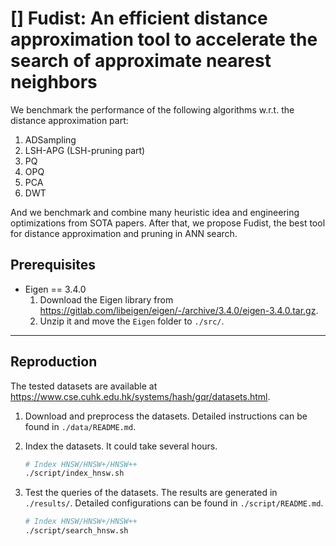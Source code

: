 # [] Fudist: An efficient distance approximation tool to accelerate the search of approximate nearest neighbors

We benchmark the performance of the following algorithms w.r.t. the distance approximation part:
1. ADSampling
2. LSH-APG (LSH-pruning part)
3. PQ
4. OPQ
5. PCA
6. DWT

And we benchmark and combine many heuristic idea and engineering optimizations from SOTA papers.
After that, we propose Fudist, the best tool for distance approximation and pruning in ANN search.


## Prerequisites

* Eigen == 3.4.0
    1. Download the Eigen library from https://gitlab.com/libeigen/eigen/-/archive/3.4.0/eigen-3.4.0.tar.gz.
    2. Unzip it and move the `Eigen` folder to `./src/`.
    

---
## Reproduction

The tested datasets are available at https://www.cse.cuhk.edu.hk/systems/hash/gqr/datasets.html. 

1. Download and preprocess the datasets. Detailed instructions can be found in `./data/README.md`.

2. Index the datasets. It could take several hours. 
    ```sh
    # Index HNSW/HNSW+/HNSW++
    ./script/index_hnsw.sh
    ```
3. Test the queries of the datasets. The results are generated in `./results/`. Detailed configurations can be found in `./script/README.md`.
    ```sh
    # Index HNSW/HNSW+/HNSW++
    ./script/search_hnsw.sh
    ```
